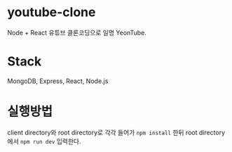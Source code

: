 # youtube-clone
Node + React 유튜브 클론코딩으로 일명 YeonTube.

# Stack
MongoDB, Express, React, Node.js

# 실행방법
client directory와 root directory로 각각 들어가 `npm install` 한뒤 root directory에서 `npm run dev` 입력한다.
